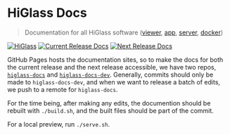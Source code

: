 # HiGlass Docs

> Documentation for all HiGlass software ([viewer][hgv], [app][hga], [server][hgs], [docker][hgd])

[![HiGlass](https://img.shields.io/badge/higlass-👍-blue.svg)](http://higlass.io)
[![Current Release Docs](https://img.shields.io/badge/docs-blue.svg)](http://docs.higlass.io/)
[![Next Release Docs](https://img.shields.io/badge/dev-docs-blue.svg)](http://dev-docs.higlass.io/)

GitHub Pages hosts the documentation sites, so to make the docs for both the current release and the next release accessible,
we have two repos, [`higlass-docs`](https://github.com/higlass/higlass-docs) and
[`higlass-docs-dev`](https://github.com/higlass/higlass-docs-dev).
Generally, commits should only be made to `higlass-docs-dev`, and when we want to release a batch of edits,
we push to a remote for `higlass-docs`.

For the time being, after making any edits, the documention should be rebuilt with `./build.sh`,
and the built files should be part of the commit.

For a local preview, run `./serve.sh`.

[hga]: https://github.com/hms-dbmi/higlass-app
[hgd]: https://github.com/hms-dbmi/higlass-docker
[hgs]: https://github.com/hms-dbmi/higlass-server
[hgv]: https://github.com/hms-dbmi/higlass
